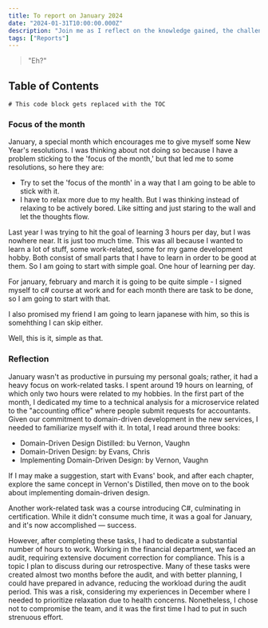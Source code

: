 ```yaml
---
title: To report on January 2024
date: "2024-01-31T10:00:00.000Z"
description: "Join me as I reflect on the knowledge gained, the challenges conquered, and the hours dedicated to learning various subjects during the month of January 2024"
tags: ["Reports"]
---
```


> "Eh?" 

## Table of Contents

```toc
# This code block gets replaced with the TOC
```

### Focus of the month

January, a special month which encourages me to give myself some New Year's resolutions. I was thinking about not doing so because I have a problem sticking to the 'focus of the month,' but that led me to some resolutions, so here they are:

* Try to set the 'focus of the month' in a way that I am going to be able to stick with it.
* I have to relax more due to my health. But I was thinking instead of relaxing to be actively bored. Like sitting and just staring to the wall and let the thoughts flow.

Last year I was trying to hit the goal of learning 3 hours per day, but I was nowhere near. It is just too much time. This was all because I wanted to learn a lot of stuff, some work-related, some for my game development hobby. Both consist of small parts that I have to learn in order to be good at them. So I am going to start with simple goal. One hour of learning per day.

For january, february and march it is going to be quite simple - I signed myself to c# course at work and for each month there are task to be done, so I am going to start with that.

I also promised my friend I am going to learn japanese with him, so this is somehthing I can skip either.

Well, this is it, simple as that.


### Reflection

January wasn't as productive in pursuing my personal goals; rather, it had a heavy focus on work-related tasks. I spent around 19 hours on learning, of which only two hours were related to my hobbies. In the first part of the month, I dedicated my time to a technical analysis for a microservice related to the "accounting office" where people submit requests for accountants. Given our commitment to domain-driven development in the new services, I needed to familiarize myself with it. In total, I read around three books:

- Domain-Driven Design Distilled: bu Vernon, Vaughn
- Domain-Driven Design: by Evans, Chris
- Implementing Domain-Driven Design: by Vernon, Vaughn

If I may make a suggestion, start with Evans' book, and after each chapter, explore the same concept in Vernon's Distilled, then move on to the book about implementing domain-driven design.

Another work-related task was a course introducing C#, culminating in certification. While it didn't consume much time, it was a goal for January, and it's now accomplished — success.

However, after completing these tasks, I had to dedicate a substantial number of hours to work. Working in the financial department, we faced an audit, requiring extensive document correction for compliance. This is a topic I plan to discuss during our retrospective. Many of these tasks were created almost two months before the audit, and with better planning, I could have prepared in advance, reducing the workload during the audit period. This was a risk, considering my experiences in December where I needed to prioritize relaxation due to health concerns. Nonetheless, I chose not to compromise the team, and it was the first time I had to put in such strenuous effort.


